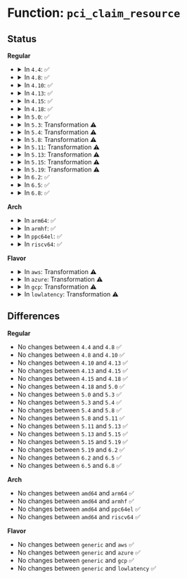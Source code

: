 # Function: <code>pci_claim_resource</code>

## Status
<b>Regular</b>
<ul>
<li>
<details>
<summary>In <code>4.4</code>: ✅</summary>

```c
int pci_claim_resource(struct pci_dev *dev, int resource);
```

**Collision:** Unique Global

**Inline:** No

**Transformation:** False

**Instances:**

```
In drivers/pci/setup-res.c (ffffffff8143d1f0)
Location: drivers/pci/setup-res.c:113
Inline: False
Direct callers:
  - drivers/pci/setup-bus.c:pci_claim_bridge_resource
  - drivers/pci/setup-bus.c:pci_claim_bridge_resource
  - drivers/pci/quirks.c:quirk_io_region
  - arch/x86/pci/i386.c:pcibios_allocate_rom_resources
  - arch/x86/pci/i386.c:pcibios_allocate_resources
```
**Symbols:**

```
ffffffff8143d1f0-ffffffff8143d2d9: pci_claim_resource (STB_GLOBAL)
```
</details>
</li>
<li>
<details>
<summary>In <code>4.8</code>: ✅</summary>

```c
int pci_claim_resource(struct pci_dev *dev, int resource);
```

**Collision:** Unique Global

**Inline:** No

**Transformation:** False

**Instances:**

```
In drivers/pci/setup-res.c (ffffffff81489060)
Location: drivers/pci/setup-res.c:113
Inline: False
Direct callers:
  - drivers/pci/setup-bus.c:pci_bus_allocate_dev_resources
  - drivers/pci/quirks.c:quirk_io_region
  - arch/x86/pci/i386.c:pcibios_allocate_rom_resources
  - arch/x86/pci/i386.c:pcibios_allocate_resources
```
**Symbols:**

```
ffffffff81489060-ffffffff8148913f: pci_claim_resource (STB_GLOBAL)
```
</details>
</li>
<li>
<details>
<summary>In <code>4.10</code>: ✅</summary>

```c
int pci_claim_resource(struct pci_dev *dev, int resource);
```

**Collision:** Unique Global

**Inline:** No

**Transformation:** False

**Instances:**

```
In drivers/pci/setup-res.c (ffffffff814aa830)
Location: drivers/pci/setup-res.c:133
Inline: False
Direct callers:
  - drivers/pci/setup-bus.c:pci_bus_allocate_dev_resources
  - drivers/pci/quirks.c:quirk_io_region
  - arch/x86/pci/i386.c:pcibios_allocate_rom_resources
  - arch/x86/pci/i386.c:pcibios_allocate_resources
```
**Symbols:**

```
ffffffff814aa830-ffffffff814aa915: pci_claim_resource (STB_GLOBAL)
```
</details>
</li>
<li>
<details>
<summary>In <code>4.13</code>: ✅</summary>

```c
int pci_claim_resource(struct pci_dev *dev, int resource);
```

**Collision:** Unique Global

**Inline:** No

**Transformation:** False

**Instances:**

```
In drivers/pci/setup-res.c (ffffffff814b4b80)
Location: drivers/pci/setup-res.c:133
Inline: False
Direct callers:
  - drivers/pci/setup-bus.c:pci_bus_allocate_dev_resources
  - drivers/pci/quirks.c:quirk_io_region
  - arch/x86/pci/i386.c:pcibios_allocate_rom_resources
  - arch/x86/pci/i386.c:pcibios_allocate_resources
```
**Symbols:**

```
ffffffff814b4b80-ffffffff814b4c68: pci_claim_resource (STB_GLOBAL)
```
</details>
</li>
<li>
<details>
<summary>In <code>4.15</code>: ✅</summary>

```c
int pci_claim_resource(struct pci_dev *dev, int resource);
```

**Collision:** Unique Global

**Inline:** No

**Transformation:** False

**Instances:**

```
In drivers/pci/setup-res.c (ffffffff814f43c0)
Location: drivers/pci/setup-res.c:134
Inline: False
Direct callers:
  - drivers/pci/setup-bus.c:pci_reassign_bridge_resources
  - drivers/pci/setup-bus.c:pci_bus_allocate_dev_resources
  - drivers/pci/quirks.c:quirk_io_region
  - arch/x86/pci/i386.c:pcibios_allocate_rom_resources
  - arch/x86/pci/i386.c:pcibios_allocate_resources
```
**Symbols:**

```
ffffffff814f43c0-ffffffff814f44a7: pci_claim_resource (STB_GLOBAL)
```
</details>
</li>
<li>
<details>
<summary>In <code>4.18</code>: ✅</summary>

```c
int pci_claim_resource(struct pci_dev *dev, int resource);
```

**Collision:** Unique Global

**Inline:** No

**Transformation:** False

**Instances:**

```
In drivers/pci/setup-res.c (ffffffff81524470)
Location: drivers/pci/setup-res.c:130
Inline: False
Direct callers:
  - drivers/pci/setup-bus.c:pci_reassign_bridge_resources
  - drivers/pci/setup-bus.c:pci_bus_allocate_dev_resources
  - drivers/pci/quirks.c:quirk_io_region
  - arch/x86/pci/i386.c:pcibios_allocate_rom_resources
  - arch/x86/pci/i386.c:pcibios_allocate_resources
```
**Symbols:**

```
ffffffff81524470-ffffffff81524557: pci_claim_resource (STB_GLOBAL)
```
</details>
</li>
<li>
<details>
<summary>In <code>5.0</code>: ✅</summary>

```c
int pci_claim_resource(struct pci_dev *dev, int resource);
```

**Collision:** Unique Global

**Inline:** No

**Transformation:** False

**Instances:**

```
In drivers/pci/setup-res.c (ffffffff8153a2f0)
Location: drivers/pci/setup-res.c:130
Inline: False
Direct callers:
  - drivers/pci/setup-bus.c:pci_reassign_bridge_resources
  - drivers/pci/setup-bus.c:pci_bus_allocate_dev_resources
  - drivers/pci/quirks.c:quirk_io_region
  - arch/x86/pci/i386.c:pcibios_allocate_rom_resources
  - arch/x86/pci/i386.c:pcibios_allocate_resources
```
**Symbols:**

```
ffffffff8153a2f0-ffffffff8153a3d5: pci_claim_resource (STB_GLOBAL)
```
</details>
</li>
<li>
<details>
<summary>In <code>5.3</code>: Transformation ⚠️</summary>

```c
int pci_claim_resource(struct pci_dev *dev, int resource);
```

**Collision:** Unique Global

**Inline:** No

**Transformation:** True

**Instances:**

```
In drivers/pci/setup-res.c (0)
Location: drivers/pci/setup-res.c:130
Inline: False
Direct callers:
  - drivers/pci/setup-bus.c:pci_reassign_bridge_resources
  - drivers/pci/setup-bus.c:pci_bus_allocate_dev_resources
  - drivers/pci/quirks.c:quirk_io_region
  - arch/x86/pci/i386.c:pcibios_allocate_rom_resources
  - arch/x86/pci/i386.c:pcibios_allocate_resources
```
**Symbols:**

```
ffffffff8156a4f2-ffffffff8156a57a: pci_claim_resource.cold (STB_LOCAL)
ffffffff81569d70-ffffffff81569de1: pci_claim_resource (STB_GLOBAL)
```
</details>
</li>
<li>
<details>
<summary>In <code>5.4</code>: Transformation ⚠️</summary>

```c
int pci_claim_resource(struct pci_dev *dev, int resource);
```

**Collision:** Unique Global

**Inline:** No

**Transformation:** True

**Instances:**

```
In drivers/pci/setup-res.c (0)
Location: drivers/pci/setup-res.c:130
Inline: False
Direct callers:
  - drivers/pci/setup-bus.c:pci_reassign_bridge_resources
  - drivers/pci/setup-bus.c:pci_bus_allocate_dev_resources
  - drivers/pci/quirks.c:quirk_io_region
  - arch/x86/pci/i386.c:pcibios_allocate_rom_resources
  - arch/x86/pci/i386.c:pcibios_allocate_resources
```
**Symbols:**

```
ffffffff8158b4c2-ffffffff8158b54a: pci_claim_resource.cold (STB_LOCAL)
ffffffff8158ad40-ffffffff8158adb4: pci_claim_resource (STB_GLOBAL)
```
</details>
</li>
<li>
<details>
<summary>In <code>5.8</code>: Transformation ⚠️</summary>

```c
int pci_claim_resource(struct pci_dev *dev, int resource);
```

**Collision:** Unique Global

**Inline:** No

**Transformation:** True

**Instances:**

```
In drivers/pci/setup-res.c (0)
Location: drivers/pci/setup-res.c:130
Inline: False
Direct callers:
  - drivers/pci/setup-bus.c:pci_reassign_bridge_resources
  - drivers/pci/setup-bus.c:pci_bus_allocate_dev_resources
  - drivers/pci/quirks.c:quirk_io_region
  - arch/x86/pci/i386.c:pcibios_allocate_rom_resources
  - arch/x86/pci/i386.c:pcibios_allocate_dev_resources
```
**Symbols:**

```
ffffffff81632539-ffffffff816325c1: pci_claim_resource.cold (STB_LOCAL)
ffffffff81631ea0-ffffffff81631f11: pci_claim_resource (STB_GLOBAL)
```
</details>
</li>
<li>
<details>
<summary>In <code>5.11</code>: Transformation ⚠️</summary>

```c
int pci_claim_resource(struct pci_dev *dev, int resource);
```

**Collision:** Unique Global

**Inline:** No

**Transformation:** True

**Instances:**

```
In drivers/pci/setup-res.c (0)
Location: drivers/pci/setup-res.c:131
Inline: False
Direct callers:
  - drivers/pci/setup-bus.c:pci_reassign_bridge_resources
  - drivers/pci/setup-bus.c:pci_bus_allocate_dev_resources
  - drivers/pci/quirks.c:quirk_io_region
  - arch/x86/pci/i386.c:pcibios_allocate_rom_resources
  - arch/x86/pci/i386.c:pcibios_allocate_dev_resources
```
**Symbols:**

```
ffffffff81bf8215-ffffffff81bf829d: pci_claim_resource.cold (STB_LOCAL)
ffffffff816574a0-ffffffff81657511: pci_claim_resource (STB_GLOBAL)
```
</details>
</li>
<li>
<details>
<summary>In <code>5.13</code>: Transformation ⚠️</summary>

```c
int pci_claim_resource(struct pci_dev *dev, int resource);
```

**Collision:** Unique Global

**Inline:** No

**Transformation:** True

**Instances:**

```
In drivers/pci/setup-res.c (0)
Location: drivers/pci/setup-res.c:131
Inline: False
Direct callers:
  - drivers/pci/setup-bus.c:pci_reassign_bridge_resources
  - drivers/pci/setup-bus.c:pci_bus_allocate_dev_resources
  - drivers/pci/quirks.c:quirk_io_region
  - arch/x86/pci/i386.c:pcibios_allocate_rom_resources
  - arch/x86/pci/i386.c:pcibios_allocate_dev_resources
```
**Symbols:**

```
ffffffff81bea0b4-ffffffff81bea13c: pci_claim_resource.cold (STB_LOCAL)
ffffffff81639e10-ffffffff81639e81: pci_claim_resource (STB_GLOBAL)
```
</details>
</li>
<li>
<details>
<summary>In <code>5.15</code>: Transformation ⚠️</summary>

```c
int pci_claim_resource(struct pci_dev *dev, int resource);
```

**Collision:** Unique Global

**Inline:** No

**Transformation:** True

**Instances:**

```
In drivers/pci/setup-res.c (0)
Location: drivers/pci/setup-res.c:131
Inline: False
Direct callers:
  - drivers/pci/setup-bus.c:pci_reassign_bridge_resources
  - drivers/pci/setup-bus.c:pci_bus_allocate_dev_resources
  - drivers/pci/quirks.c:quirk_io_region
  - arch/x86/pci/i386.c:pcibios_allocate_rom_resources
  - arch/x86/pci/i386.c:pcibios_allocate_dev_resources
```
**Symbols:**

```
ffffffff81ce4eb3-ffffffff81ce4f39: pci_claim_resource.cold (STB_LOCAL)
ffffffff816aa5e0-ffffffff816aa66d: pci_claim_resource (STB_GLOBAL)
```
</details>
</li>
<li>
<details>
<summary>In <code>5.19</code>: Transformation ⚠️</summary>

```c
int pci_claim_resource(struct pci_dev *dev, int resource);
```

**Collision:** Unique Global

**Inline:** No

**Transformation:** True

**Instances:**

```
In drivers/pci/setup-res.c (0)
Location: drivers/pci/setup-res.c:135
Inline: False
Direct callers:
  - drivers/pci/setup-bus.c:pci_reassign_bridge_resources
  - drivers/pci/setup-bus.c:pci_bus_allocate_dev_resources
  - drivers/pci/setup-bus.c:pci_claim_bridge_resource
  - drivers/pci/setup-bus.c:pci_claim_bridge_resource
  - drivers/pci/quirks.c:quirk_io_region
  - arch/x86/pci/i386.c:pcibios_allocate_rom_resources
  - arch/x86/pci/i386.c:pcibios_allocate_dev_resources
```
**Symbols:**

```
ffffffff81eab93e-ffffffff81eab9bc: pci_claim_resource.cold (STB_LOCAL)
ffffffff817cd4c0-ffffffff817cd55e: pci_claim_resource (STB_GLOBAL)
```
</details>
</li>
<li>
<details>
<summary>In <code>6.2</code>: ✅</summary>

```c
int pci_claim_resource(struct pci_dev *dev, int resource);
```

**Collision:** Unique Global

**Inline:** No

**Transformation:** False

**Instances:**

```
In drivers/pci/setup-res.c (ffffffff818ec9b0)
Location: drivers/pci/setup-res.c:135
Inline: False
Direct callers:
  - drivers/pci/setup-bus.c:pci_reassign_bridge_resources
  - drivers/pci/setup-bus.c:pci_bus_allocate_dev_resources
  - drivers/pci/setup-bus.c:pci_claim_bridge_resource
  - drivers/pci/setup-bus.c:pci_claim_bridge_resource
  - drivers/pci/quirks.c:quirk_io_region
  - arch/x86/pci/i386.c:pcibios_allocate_rom_resources
  - arch/x86/pci/i386.c:pcibios_allocate_dev_resources
```
**Symbols:**

```
ffffffff818ec9b0-ffffffff818ecac3: pci_claim_resource (STB_GLOBAL)
```
</details>
</li>
<li>
<details>
<summary>In <code>6.5</code>: ✅</summary>

```c
int pci_claim_resource(struct pci_dev *dev, int resource);
```

**Collision:** Unique Global

**Inline:** No

**Transformation:** False

**Instances:**

```
In drivers/pci/setup-res.c (ffffffff8192fe90)
Location: drivers/pci/setup-res.c:135
Inline: False
Direct callers:
  - drivers/pci/setup-bus.c:pci_reassign_bridge_resources
  - drivers/pci/setup-bus.c:pci_bus_allocate_dev_resources
  - drivers/pci/setup-bus.c:pci_claim_bridge_resource
  - drivers/pci/setup-bus.c:pci_claim_bridge_resource
  - drivers/pci/quirks.c:quirk_io_region
  - arch/x86/pci/i386.c:pcibios_allocate_rom_resources
  - arch/x86/pci/i386.c:pcibios_allocate_dev_resources
```
**Symbols:**

```
ffffffff8192fe90-ffffffff8192ffa3: pci_claim_resource (STB_GLOBAL)
```
</details>
</li>
<li>
<details>
<summary>In <code>6.8</code>: ✅</summary>

```c
int pci_claim_resource(struct pci_dev *dev, int resource);
```

**Collision:** Unique Global

**Inline:** No

**Transformation:** False

**Instances:**

```
In drivers/pci/setup-res.c (ffffffff81978810)
Location: drivers/pci/setup-res.c:136
Inline: False
Direct callers:
  - drivers/pci/setup-bus.c:pci_reassign_bridge_resources
  - drivers/pci/setup-bus.c:pci_bus_allocate_dev_resources
  - drivers/pci/setup-bus.c:pci_claim_bridge_resource
  - drivers/pci/setup-bus.c:pci_claim_bridge_resource
  - drivers/pci/quirks.c:quirk_io_region
  - arch/x86/pci/i386.c:pcibios_allocate_rom_resources
  - arch/x86/pci/i386.c:pcibios_allocate_dev_resources
```
**Symbols:**

```
ffffffff81978810-ffffffff81978931: pci_claim_resource (STB_GLOBAL)
```
</details>
</li>
</ul>
<b>Arch</b>
<ul>
<li>
<details>
<summary>In <code>arm64</code>: ✅</summary>

```c
int pci_claim_resource(struct pci_dev *dev, int resource);
```

**Collision:** Unique Global

**Inline:** No

**Transformation:** False

**Instances:**

```
In drivers/pci/setup-res.c (ffff8000106efa00)
Location: drivers/pci/setup-res.c:130
Inline: False
Direct callers:
  - drivers/pci/setup-bus.c:pci_reassign_bridge_resources
  - drivers/pci/setup-bus.c:pci_bus_allocate_dev_resources
  - drivers/pci/quirks.c:quirk_io_region
```
**Symbols:**

```
ffff8000106efa00-ffff8000106efaf0: pci_claim_resource (STB_GLOBAL)
```
</details>
</li>
<li>
<details>
<summary>In <code>armhf</code>: ✅</summary>

```c
int pci_claim_resource(struct pci_dev *dev, int resource);
```

**Collision:** Unique Global

**Inline:** No

**Transformation:** False

**Instances:**

```
In drivers/pci/setup-res.c (c088a598)
Location: drivers/pci/setup-res.c:130
Inline: False
Direct callers:
  - drivers/pci/setup-bus.c:pci_reassign_bridge_resources
  - drivers/pci/setup-bus.c:pci_bus_allocate_dev_resources
  - drivers/pci/quirks.c:quirk_io_region
```
**Symbols:**

```
c088a598-c088a68c: pci_claim_resource (STB_GLOBAL)
```
</details>
</li>
<li>
<details>
<summary>In <code>ppc64el</code>: ✅</summary>

```c
int pci_claim_resource(struct pci_dev *dev, int resource);
```

**Collision:** Unique Global

**Inline:** No

**Transformation:** False

**Instances:**

```
In drivers/pci/setup-res.c (c00000000086cc50)
Location: drivers/pci/setup-res.c:130
Inline: False
Direct callers:
  - arch/powerpc/kernel/pci-common.c:pcibios_claim_one_bus
  - drivers/pci/setup-bus.c:pci_reassign_bridge_resources
  - drivers/pci/setup-bus.c:pci_bus_allocate_dev_resources
  - drivers/pci/quirks.c:quirk_io_region
```
**Symbols:**

```
c00000000086cc50-c00000000086cda4: pci_claim_resource (STB_GLOBAL)
```
</details>
</li>
<li>
<details>
<summary>In <code>riscv64</code>: ✅</summary>

```c
int pci_claim_resource(struct pci_dev *dev, int resource);
```

**Collision:** Unique Global

**Inline:** No

**Transformation:** False

**Instances:**

```
In drivers/pci/setup-res.c (ffffffe0004c37fe)
Location: drivers/pci/setup-res.c:130
Inline: False
Direct callers:
  - drivers/pci/setup-bus.c:pci_reassign_bridge_resources
  - drivers/pci/setup-bus.c:pci_bus_allocate_dev_resources
  - drivers/pci/quirks.c:quirk_io_region
```
**Symbols:**

```
ffffffe0004c37fe-ffffffe0004c38e0: pci_claim_resource (STB_GLOBAL)
```
</details>
</li>
</ul>
<b>Flavor</b>
<ul>
<li>
<details>
<summary>In <code>aws</code>: Transformation ⚠️</summary>

```c
int pci_claim_resource(struct pci_dev *dev, int resource);
```

**Collision:** Unique Global

**Inline:** No

**Transformation:** True

**Instances:**

```
In drivers/pci/setup-res.c (0)
Location: drivers/pci/setup-res.c:130
Inline: False
Direct callers:
  - drivers/pci/setup-bus.c:pci_reassign_bridge_resources
  - drivers/pci/setup-bus.c:pci_bus_allocate_dev_resources
  - drivers/pci/quirks.c:quirk_io_region
  - arch/x86/pci/i386.c:pcibios_allocate_rom_resources
  - arch/x86/pci/i386.c:pcibios_allocate_resources
```
**Symbols:**

```
ffffffff8157f342-ffffffff8157f3ca: pci_claim_resource.cold (STB_LOCAL)
ffffffff8157ebc0-ffffffff8157ec31: pci_claim_resource (STB_GLOBAL)
```
</details>
</li>
<li>
<details>
<summary>In <code>azure</code>: Transformation ⚠️</summary>

```c
int pci_claim_resource(struct pci_dev *dev, int resource);
```

**Collision:** Unique Global

**Inline:** No

**Transformation:** True

**Instances:**

```
In drivers/pci/setup-res.c (0)
Location: drivers/pci/setup-res.c:130
Inline: False
Direct callers:
  - drivers/pci/setup-bus.c:pci_reassign_bridge_resources
  - drivers/pci/setup-bus.c:pci_bus_allocate_dev_resources
  - drivers/pci/quirks.c:quirk_io_region
  - arch/x86/pci/i386.c:pcibios_allocate_rom_resources
  - arch/x86/pci/i386.c:pcibios_allocate_resources
```
**Symbols:**

```
ffffffff8156e122-ffffffff8156e1aa: pci_claim_resource.cold (STB_LOCAL)
ffffffff8156d9a0-ffffffff8156da14: pci_claim_resource (STB_GLOBAL)
```
</details>
</li>
<li>
<details>
<summary>In <code>gcp</code>: Transformation ⚠️</summary>

```c
int pci_claim_resource(struct pci_dev *dev, int resource);
```

**Collision:** Unique Global

**Inline:** No

**Transformation:** True

**Instances:**

```
In drivers/pci/setup-res.c (0)
Location: drivers/pci/setup-res.c:130
Inline: False
Direct callers:
  - drivers/pci/setup-bus.c:pci_reassign_bridge_resources
  - drivers/pci/setup-bus.c:pci_bus_allocate_dev_resources
  - drivers/pci/quirks.c:quirk_io_region
  - arch/x86/pci/i386.c:pcibios_allocate_rom_resources
  - arch/x86/pci/i386.c:pcibios_allocate_resources
```
**Symbols:**

```
ffffffff8157f212-ffffffff8157f29a: pci_claim_resource.cold (STB_LOCAL)
ffffffff8157ea90-ffffffff8157eb04: pci_claim_resource (STB_GLOBAL)
```
</details>
</li>
<li>
<details>
<summary>In <code>lowlatency</code>: Transformation ⚠️</summary>

```c
int pci_claim_resource(struct pci_dev *dev, int resource);
```

**Collision:** Unique Global

**Inline:** No

**Transformation:** True

**Instances:**

```
In drivers/pci/setup-res.c (0)
Location: drivers/pci/setup-res.c:130
Inline: False
Direct callers:
  - drivers/pci/setup-bus.c:pci_reassign_bridge_resources
  - drivers/pci/setup-bus.c:pci_bus_allocate_dev_resources
  - drivers/pci/quirks.c:quirk_io_region
  - arch/x86/pci/i386.c:pcibios_allocate_rom_resources
  - arch/x86/pci/i386.c:pcibios_allocate_resources
```
**Symbols:**

```
ffffffff815996c2-ffffffff8159974a: pci_claim_resource.cold (STB_LOCAL)
ffffffff81598f40-ffffffff81598fb4: pci_claim_resource (STB_GLOBAL)
```
</details>
</li>
</ul>

## Differences
<b>Regular</b>
<ul>
<li>
No changes between <code>4.4</code> and <code>4.8</code> ✅
</li>
<li>
No changes between <code>4.8</code> and <code>4.10</code> ✅
</li>
<li>
No changes between <code>4.10</code> and <code>4.13</code> ✅
</li>
<li>
No changes between <code>4.13</code> and <code>4.15</code> ✅
</li>
<li>
No changes between <code>4.15</code> and <code>4.18</code> ✅
</li>
<li>
No changes between <code>4.18</code> and <code>5.0</code> ✅
</li>
<li>
No changes between <code>5.0</code> and <code>5.3</code> ✅
</li>
<li>
No changes between <code>5.3</code> and <code>5.4</code> ✅
</li>
<li>
No changes between <code>5.4</code> and <code>5.8</code> ✅
</li>
<li>
No changes between <code>5.8</code> and <code>5.11</code> ✅
</li>
<li>
No changes between <code>5.11</code> and <code>5.13</code> ✅
</li>
<li>
No changes between <code>5.13</code> and <code>5.15</code> ✅
</li>
<li>
No changes between <code>5.15</code> and <code>5.19</code> ✅
</li>
<li>
No changes between <code>5.19</code> and <code>6.2</code> ✅
</li>
<li>
No changes between <code>6.2</code> and <code>6.5</code> ✅
</li>
<li>
No changes between <code>6.5</code> and <code>6.8</code> ✅
</li>
</ul>
<b>Arch</b>
<ul>
<li>
No changes between <code>amd64</code> and <code>arm64</code> ✅
</li>
<li>
No changes between <code>amd64</code> and <code>armhf</code> ✅
</li>
<li>
No changes between <code>amd64</code> and <code>ppc64el</code> ✅
</li>
<li>
No changes between <code>amd64</code> and <code>riscv64</code> ✅
</li>
</ul>
<b>Flavor</b>
<ul>
<li>
No changes between <code>generic</code> and <code>aws</code> ✅
</li>
<li>
No changes between <code>generic</code> and <code>azure</code> ✅
</li>
<li>
No changes between <code>generic</code> and <code>gcp</code> ✅
</li>
<li>
No changes between <code>generic</code> and <code>lowlatency</code> ✅
</li>
</ul>
